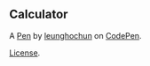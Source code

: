 Calculator
----------


A [Pen](https://codepen.io/leunghochun/pen/oNeLVOp) by [leunghochun](https://codepen.io/leunghochun) on [CodePen](https://codepen.io).

[License](https://codepen.io/leunghochun/pen/oNeLVOp/license).